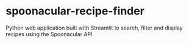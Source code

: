 # spoonacular-recipe-finder
Python web application built with Streamlit to search, filter and display recipes using the Spoonacular API.
